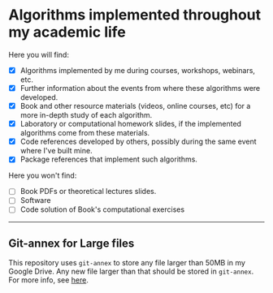 # Algorithms implemented throughout my academic life

Here you will find:
- [x] Algorithms implemented by me during courses, workshops, webinars, etc.
- [x] Further information about the events from where these algorithms were developed.
- [x] Book and other resource materials (videos, online courses, etc) for a more in-depth study of each algorithm.
- [x] Laboratory or computational homework slides, if the implemented algorithms come from these materials.
- [x] Code references developed by others, possibly during the same event where I've built mine.
- [x] Package references that implement such algorithms.

Here you won't find:
- [ ] Book PDFs or theoretical lectures slides.
- [ ] Software
- [ ] Code solution of Book's computational exercises

----

## Git-annex for Large files

This repository uses `git-annex` to store any file larger than 50MB in my Google Drive. Any new file larger than that should be stored in `git-annex`. For more info, see [here].

[here]: https://gist.github.com/tapyu/0427afb25df969c1972942d945284ba2#git-annex
